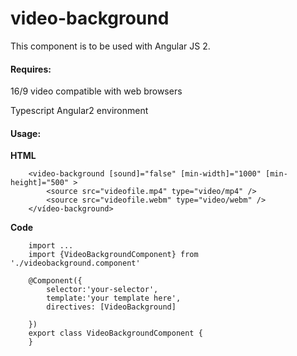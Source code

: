 # video-backgroundThis component is to be used with Angular JS 2.#### Requires:16/9 video compatible with web browsersTypescript Angular2 environment#### Usage:	**HTML**			<video-background [sound]="false" [min-width]="1000" [min-height]="500" >			<source src="videofile.mp4" type="video/mp4" />			<source src="videofile.webm" type="video/webm" />		</vídeo-background>**Code**		import ...		import {VideoBackgroundComponent} from './videobackground.component'		@Component({		    selector:'your-selector',		    template:'your template here',		    directives: [VideoBackground]		})		export class VideoBackgroundComponent {		}	